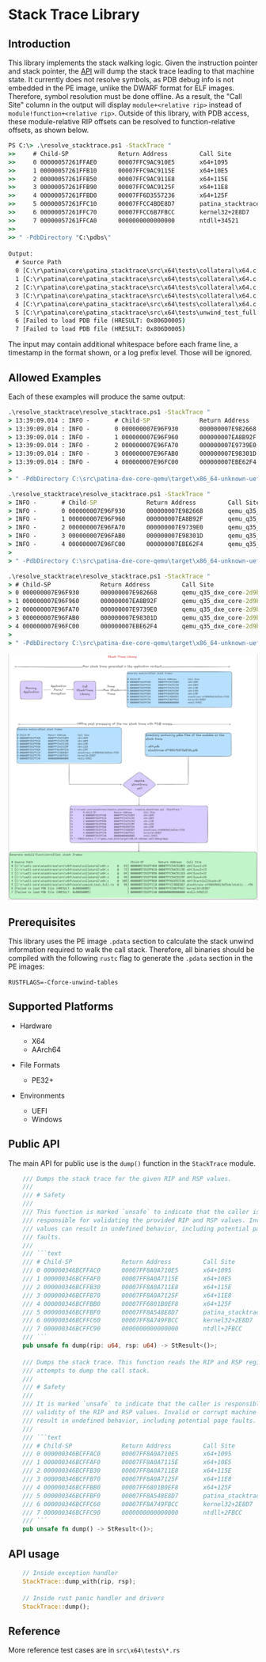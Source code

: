 # Stack Trace Library

## Introduction

This library implements the stack walking logic. Given the instruction pointer
and stack pointer, the [API](#public-api) will dump the stack trace leading to
that machine state. It currently does not resolve symbols, as PDB debug info is
not embedded in the PE image, unlike the DWARF format for ELF images. Therefore,
symbol resolution must be done offline. As a result, the "Call Site" column in
the output will display `module+<relative rip>` instead of
`module!function+<relative rip>`. Outside of this library, with PDB access,
these module-relative RIP offsets can be resolved to function-relative offsets,
as shown below.

```cmd
PS C:\> .\resolve_stacktrace.ps1 -StackTrace "
>>     # Child-SP              Return Address         Call Site
>>     0 00000057261FFAE0      00007FFC9AC910E5       x64+1095
>>     1 00000057261FFB10      00007FFC9AC9115E       x64+10E5
>>     2 00000057261FFB50      00007FFC9AC911E8       x64+115E
>>     3 00000057261FFB90      00007FFC9AC9125F       x64+11E8
>>     4 00000057261FFBD0      00007FF6D3557236       x64+125F
>>     5 00000057261FFC10      00007FFCC4BDE8D7       patina_stacktrace-cf486b9b613e51dc+7236
>>     6 00000057261FFC70      00007FFCC6B7FBCC       kernel32+2E8D7
>>     7 00000057261FFCA0      0000000000000000       ntdll+34521
>>
>> " -PdbDirectory "C:\pdbs\"

Output:
  # Source Path                                                           Child-SP         Return Address   Call Site
  0 [C:\r\patina\core\patina_stacktrace\src\x64\tests\collateral\x64.c     @   63] 00000057261FFAE0 00007FFC9AC910E5 x64!func1+25
  1 [C:\r\patina\core\patina_stacktrace\src\x64\tests\collateral\x64.c     @   72] 00000057261FFB10 00007FFC9AC9115E x64!func2+15
  2 [C:\r\patina\core\patina_stacktrace\src\x64\tests\collateral\x64.c     @   84] 00000057261FFB50 00007FFC9AC911E8 x64!func3+1E
  3 [C:\r\patina\core\patina_stacktrace\src\x64\tests\collateral\x64.c     @   96] 00000057261FFB90 00007FFC9AC9125F x64!func4+28
  4 [C:\r\patina\core\patina_stacktrace\src\x64\tests\collateral\x64.c     @  109] 00000057261FFBD0 00007FF6D3557236 x64!StartCallStack+1F
  5 [C:\r\patina\core\patina_stacktrace\src\x64\tests\unwind_test_full.rs  @   98] 00000057261FFC10 00007FFCC4BDE8D7 patina_stacktrace-cf486b9b613e51dc!static unsigned int patina_stacktrace::x64::tests::unwind_test_full::call_stack_thread(union enum2$<winapi::ctypes::c_void> *)+56
  6 [Failed to load PDB file (HRESULT: 0x806D0005)                      ] 00000057261FFC70 00007FFCC6B7FBCC kernel32+2E8D7
  7 [Failed to load PDB file (HRESULT: 0x806D0005)                      ] 00000057261FFCA0 0000000000000000 ntdll+34521
```

The input may contain additional whitespace before each frame line, a timestamp in the format shown, or a log prefix
level. Those will be ignored.

## Allowed Examples

Each of these examples will produce the same output:

```cmd
.\resolve_stacktrace\resolve_stacktrace.ps1 -StackTrace "
> 13:39:09.014 : INFO -       # Child-SP              Return Address         Call Site
> 13:39:09.014 : INFO -       0 000000007E96F930      000000007E982668       qemu_q35_dxe_core-2d9bed3cc1f2b4ea+6E1BF
> 13:39:09.014 : INFO -       1 000000007E96F960      000000007EA8B92F       qemu_q35_dxe_core-2d9bed3cc1f2b4ea+12668
> 13:39:09.014 : INFO -       2 000000007E96FA70      000000007E9739E0       qemu_q35_dxe_core-2d9bed3cc1f2b4ea+11B92F
> 13:39:09.014 : INFO -       3 000000007E96FAB0      000000007E98301D       qemu_q35_dxe_core-2d9bed3cc1f2b4ea+39E0
> 13:39:09.014 : INFO -       4 000000007E96FC00      000000007EBE62F4       qemu_q35_dxe_core-2d9bed3cc1f2b4ea+1301D
>
> " -PdbDirectory C:\src\patina-dxe-core-qemu\target\x86_64-unknown-uefi\debug\deps
```

```cmd
.\resolve_stacktrace\resolve_stacktrace.ps1 -StackTrace "
> INFO -       # Child-SP              Return Address         Call Site
> INFO -       0 000000007E96F930      000000007E982668       qemu_q35_dxe_core-2d9bed3cc1f2b4ea+6E1BF
> INFO -       1 000000007E96F960      000000007EA8B92F       qemu_q35_dxe_core-2d9bed3cc1f2b4ea+12668
> INFO -       2 000000007E96FA70      000000007E9739E0       qemu_q35_dxe_core-2d9bed3cc1f2b4ea+11B92F
> INFO -       3 000000007E96FAB0      000000007E98301D       qemu_q35_dxe_core-2d9bed3cc1f2b4ea+39E0
> INFO -       4 000000007E96FC00      000000007EBE62F4       qemu_q35_dxe_core-2d9bed3cc1f2b4ea+1301D
>
> " -PdbDirectory C:\src\patina-dxe-core-qemu\target\x86_64-unknown-uefi\debug\deps
```

```cmd
.\resolve_stacktrace\resolve_stacktrace.ps1 -StackTrace "
> # Child-SP              Return Address         Call Site
> 0 000000007E96F930      000000007E982668       qemu_q35_dxe_core-2d9bed3cc1f2b4ea+6E1BF
> 1 000000007E96F960      000000007EA8B92F       qemu_q35_dxe_core-2d9bed3cc1f2b4ea+12668
> 2 000000007E96FA70      000000007E9739E0       qemu_q35_dxe_core-2d9bed3cc1f2b4ea+11B92F
> 3 000000007E96FAB0      000000007E98301D       qemu_q35_dxe_core-2d9bed3cc1f2b4ea+39E0
> 4 000000007E96FC00      000000007EBE62F4       qemu_q35_dxe_core-2d9bed3cc1f2b4ea+1301D
>
> " -PdbDirectory C:\src\patina-dxe-core-qemu\target\x86_64-unknown-uefi\debug\deps
```

![Stack Trace Diagram](stacktrace.png)

## Prerequisites

This library uses the PE image `.pdata` section to calculate the stack unwind
information required to walk the call stack. Therefore, all binaries should be
compiled with the following `rustc` flag to generate the `.pdata` section in the
PE images:

`RUSTFLAGS=-Cforce-unwind-tables`

## Supported Platforms

- Hardware
  - X64
  - AArch64

- File Formats
  - PE32+

- Environments
  - UEFI
  - Windows

## Public API

The main API for public use is the `dump()` function in the `StackTrace` module.

```rust
    /// Dumps the stack trace for the given RIP and RSP values.
    ///
    /// # Safety
    ///
    /// This function is marked `unsafe` to indicate that the caller is
    /// responsible for validating the provided RIP and RSP values. Invalid
    /// values can result in undefined behavior, including potential page
    /// faults.
    ///
    /// ```text
    /// # Child-SP              Return Address         Call Site
    /// 0 000000346BCFFAC0      00007FF8A0A710E5       x64+1095
    /// 1 000000346BCFFAF0      00007FF8A0A7115E       x64+10E5
    /// 2 000000346BCFFB30      00007FF8A0A711E8       x64+115E
    /// 3 000000346BCFFB70      00007FF8A0A7125F       x64+11E8
    /// 4 000000346BCFFBB0      00007FF6801B0EF8       x64+125F
    /// 5 000000346BCFFBF0      00007FF8A548E8D7       patina_stacktrace-326fa000ab73904b+10EF8
    /// 6 000000346BCFFC60      00007FF8A749FBCC       kernel32+2E8D7
    /// 7 000000346BCFFC90      0000000000000000       ntdll+2FBCC
    /// ```
    pub unsafe fn dump(rip: u64, rsp: u64) -> StResult<()>;

    /// Dumps the stack trace. This function reads the RIP and RSP registers and
    /// attempts to dump the call stack.
    ///
    /// # Safety
    ///
    /// It is marked `unsafe` to indicate that the caller is responsible for the
    /// validity of the RIP and RSP values. Invalid or corrupt machine state can
    /// result in undefined behavior, including potential page faults.
    ///
    /// ```text
    /// # Child-SP              Return Address         Call Site
    /// 0 000000346BCFFAC0      00007FF8A0A710E5       x64+1095
    /// 1 000000346BCFFAF0      00007FF8A0A7115E       x64+10E5
    /// 2 000000346BCFFB30      00007FF8A0A711E8       x64+115E
    /// 3 000000346BCFFB70      00007FF8A0A7125F       x64+11E8
    /// 4 000000346BCFFBB0      00007FF6801B0EF8       x64+125F
    /// 5 000000346BCFFBF0      00007FF8A548E8D7       patina_stacktrace-326fa000ab73904b+10EF8
    /// 6 000000346BCFFC60      00007FF8A749FBCC       kernel32+2E8D7
    /// 7 000000346BCFFC90      0000000000000000       ntdll+2FBCC
    /// ```
    pub unsafe fn dump() -> StResult<()>;
```

## API usage

```rust
    // Inside exception handler
    StackTrace::dump_with(rip, rsp);

    // Inside rust panic handler and drivers
    StackTrace::dump();
```

## Reference

More reference test cases are in `src\x64\tests\*.rs`
